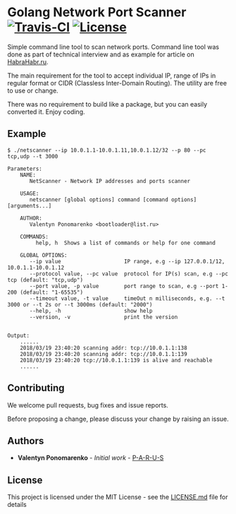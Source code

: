 # Golang Network Port Scanner [![Travis-CI](https://travis-ci.org/P-A-R-U-S/Go-Network-Scanner.svg?branch=master)](https://travis-ci.org/P-A-R-U-S/Go-Network-Scanner) [![License](https://img.shields.io/dub/l/vibe-d.svg)](https://opensource.org/licenses/MIT)

Simple command line tool to scan network ports. Command line tool was done as part of technical interview and as example for article on [HabraHabr.ru](https://habrahabr.ru/post/351574/).

The main requirement for the tool to accept individual IP, range of IPs in regular format or CIDR (Classless Inter-Domain Routing). The utility are free to use or change.

There was no requirement to build like a package, but you can easily converted it. Enjoy coding.

## Example 

```
$ ./netscanner --ip 10.0.1.1-10.0.1.11,10.0.1.12/32 --p 80 --pc tcp,udp --t 3000

Parameters:
    NAME:
       NetScanner - Network IP addresses and ports scanner
    
    USAGE:
       netscanner [global options] command [command options] [arguments...]
    
    AUTHOR:
       Valentyn Ponomarenko <bootloader@list.ru>
    
    COMMANDS:
         help, h  Shows a list of commands or help for one command
    
    GLOBAL OPTIONS:
       --ip value                    IP range, e.g --ip 127.0.0.1/12, 10.0.1.1-10.0.1.12
       --protocol value, --pc value  protocol for IP(s) scan, e.g --pc tcp (default: "tcp,udp")
       --port value, -p value        port range to scan, e.g --port 1-200 (default: "1-65535")
       --timeout value, -t value     timeOut n milliseconds, e.g. --t 3000 or --t 2s or --t 3000ms (default: "2000")
       --help, -h                    show help
       --version, -v                 print the version


Output:
    ......
    2018/03/19 23:40:20 scanning addr: tcp://10.0.1.1:138
    2018/03/19 23:40:20 scanning addr: tcp://10.0.1.1:139
    2018/03/19 23:40:20 tcp://10.0.1.1:139 is alive and reachable
    ......
```

## Contributing

We welcome pull requests, bug fixes and issue reports. 

Before proposing a change, please discuss your change by raising an issue.

## Authors

* **Valentyn Ponomarenko** - *Initial work* - [P-A-R-U-S](https://github.com/P-A-R-U-S)

## License

This project is licensed under the MIT License - see the [LICENSE.md](LICENSE.md) file for details